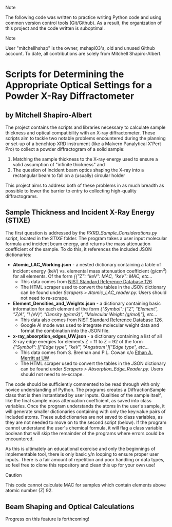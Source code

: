 > [!NOTE]
> The following code was written to practice writing Python code and using common version control tools (Git/Github). As a result, the organization of this project and the code written is suboptimal.

> [!NOTE]
> User "mitchellhshap" is the owner, mshapi03's, old and unused Github account. To date, all contributions are solely from Mitchell Shapiro-Albert.

# Scripts for Determining the Appropriate Optical Settings for a Powder X-Ray Diffractometer 
**by Mitchell Shapiro-Albert**
---

The project contains the scripts and libraries necessary to calculate sample thickness and optical compatibility with an X-ray diffractometer. These scripts aim to tackle two notable problems encountered
during the planning or set-up of a benchtop XRD instrument (like a Malvern Panalytical X'Pert Pro) to collect a powder diffractogram of a solid sample:

1. Matching the sample thickness to the X-ray energy used to ensure a valid assumption of "infinite thickness" and 
2. The question of incident beam optics shaping the X-ray into a rectangular beam to fall on a (usually) circular holder

This project aims to address both of these problems in as much breadth as possible to lower the barrier to entry to collecting high-quality diffractograms. 

## Sample Thickness and Incident X-Ray Energy (STIXE)

The first question is addressed by the _PXRD_Sample_Considerations.py_ script, located in the _STIXE_ folder. The program takes a user input molecular formula and incident beam energy, and returns the mass attenuation coefficient
of the sample. To do this, it references the included JSON dictionaries:

+ **Atomic_LAC_Working.json** - a nested dictionary containing a table of incident energy (keV) vs. elemental mass attenuation coefficient (g/cm<sup>3</sup>) for all elements. Of the form _{{"Z": "keV": MAC, "keV": MAC, etc..._
  + This data comes from [NIST Standard Reference Database 126](https://physics.nist.gov/PhysRefData/XrayMassCoef/tab3.html).
  + The HTML scraper used to convert the tables in the JSON dictionary can be found under _Scrapers > Atomic_LAC_reader.py._ Users should not need to re-scrape.
+ **Element_Densities_and_Weights.json** - a dictionary containing basic information for each element of the form _{"Symbol": ["Z", "Element", "Z/A", "I (eV)", "Density (g/cm3)", "Molecular Weight (g/mol)"], etc..._
  + This data also comes from [NIST Standard Reference Database 126](https://physics.nist.gov/PhysRefData/XrayMassCoef/tab1.html).
  + Google AI mode was used to integrate molecular weight data and format the combination into the JSON file.
+ **x-ray_absorption_edges_UW.json** - a dictionary containing a list of all X-ray edge energies for elements Z = 11 to Z = 92 of the form _{"Symbol": [["Edge type", "keV", "Angstrom"]["Edge type", etc..._
  + This data comes from S. Brennan and P.L. Cowan c/o [Ethan A. Merritt at UW](http://skuld.bmsc.washington.edu/scatter/AS_periodic.html)
  + The HTML scraper used to convert the tables in the JSON dictionary can be found under _Scrapers > Absorption_Edge_Reader.py._ Users should not need to re-scrape.
 
The code should be sufficiently commented to be read through with only novice understanding of Python. The programs creates a DiffractionSample class that is then instantiated by user inputs. Qualities of the sample itself, 
like the final sample mass attenuation coefficient, as saved into class variables. Once the program understands the atoms in the user's sample, it will generate smaller dictionaries containing with only the key:value pairs of 
included atoms. These subdictionaries are not saved to class variables, as they are not needed to move on to the second script (below). If the program cannot understand the user's chemical formula, it will flag a class variable
boolean that will skip the remainder of the programs where errors could be encountered.

As this is ultimately an educational exercise and only the beginnings of implementable tool, there is only basic y/n looping to ensure proper user inputs. There is a fair amount of repetition and poor handling or data types,
so feel free to clone this repository and clean this up for your own use!

> [!CAUTION]
> This code cannot calculate MAC for samples which contain elements above atomic number (Z) 92.

## Beam Shaping and Optical Calculations

Progress on this feature is forthcoming!
